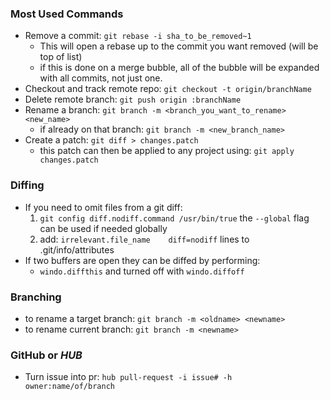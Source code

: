 ### Most Used Commands

* Remove a commit: `git rebase -i sha_to_be_removed~1`
  * This will open a rebase up to the commit you want removed (will be top of list)
  * if this is done on a merge bubble, all of the bubble will be expanded with all commits, not just one.
* Checkout and track remote repo: `git checkout -t origin/branchName`
* Delete remote branch: `git push origin :branchName`
* Rename a branch: `git branch -m <branch_you_want_to_rename> <new_name>`
  * if already on that branch: `git branch -m <new_branch_name>`
* Create a patch: `git diff > changes.patch`
  * this patch can then be applied to any project using: `git apply changes.patch`

### Diffing

* If you need to omit files from a git diff:
  1. `git config diff.nodiff.command /usr/bin/true` the `--global` flag can be used if needed globally
  1. add: `irrelevant.file_name    diff=nodiff` lines to .git/info/attributes
* If two buffers are open they can be diffed by performing:
  * `windo.diffthis` and turned off with `windo.diffoff`

### Branching

* to rename a target branch: `git branch -m <oldname> <newname>`
* to rename current branch: `git branch -m <newname>`

### GitHub or _HUB_

* Turn issue into pr: `hub pull-request -i issue# -h owner:name/of/branch`